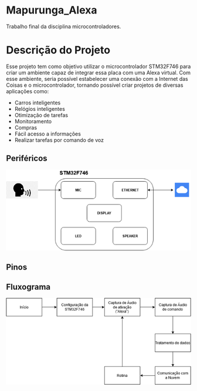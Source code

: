 # Mapurunga_Alexa
Trabalho final da disciplina microcontroladores.

# Descrição do Projeto
Esse projeto tem como objetivo utilizar o microcontrolador STM32F746 para criar um ambiente capaz de integrar essa placa com uma Alexa virtual. 
Com esse ambiente, seria possível estabelecer uma conexão com a Internet das Coisas e o  microcontrolador, tornando possível criar projetos de diversas aplicações como:

* Carros inteligentes
* Relógios inteligentes
* Otimização de tarefas
* Monitoramento
* Compras
* Fácil acesso a informações
* Realizar tarefas por comando de voz


## Periféricos
![Periféricos](Imagens/Perifericos.png)
## Pinos

## Fluxograma
![Fluxograma](Imagens/Fluxograma.png)
